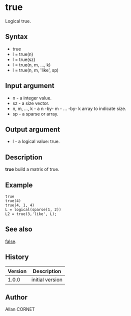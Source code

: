 

# true

Logical true.

## Syntax

- true
- l = true(n)
- l = true(sz)
- l = true(n, m, ..., k)
- l = true(n, m, 'like', sp)

## Input argument

 - n - a integer value.
 - sz - a size vector.
 - n, m, ..., k - a n -by- m - ... -by- k array to indicate size.
 - sp - a sparse or array.

## Output argument

 - l - a logical value: true.

## Description


  <p><b>true</b> build a matrix of true.</p>


## Example

```Nelson
true
true(4)
true(4, 1, 4)
L = logical(sparse(1, 2))
L2 = true(3,'like', L);
```

## See also

[false](false.md).
## History

|Version|Description|
|------|------|
|1.0.0|initial version|


## Author

Allan CORNET




